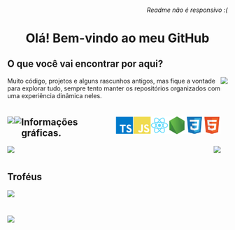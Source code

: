 <h6 align="right">Readme não é responsivo :( </h6>
<h1 align="center">Olá! Bem-vindo ao meu GitHub</h1>
 
 ## O que você vai encontrar por aqui?

<div>
  <img align="right" height="200" src="https://criadoresdesite.com.br/img/criacao_site_institucional.gif"/>
 
  Muito código, projetos e alguns rascunhos antigos, mas fique a vontade para explorar tudo, sempre tento manter os repositórios organizados com uma experiência dinâmica neles.
</div>

#
#
#
#
  
<div width='100em'>
 <a href="https://www.linkedin.com/in/edinelson-lima/" target="_blank">
    <img align="left" src="https://www.gov.br/observatorio/en/academic-programs/graduate-program-in-geophysics/images/linkedin.png" height="30px" >
 </a>
 <a href="https://app.rocketseat.com.br/me/edinelsonslima" target="_blank">
  <img align="left" src="https://blog.rocketseat.com.br/content/images/2023/12/logo2.png" height="30px" >
 </a>
</div>

<div width='100em'>
  <img align="right" alt="Edinelson-HTML" height="40" width="40" src="https://raw.githubusercontent.com/devicons/devicon/master/icons/html5/html5-original.svg">
  <img align="right" alt="Edinelson-CSS" height="40" width="40" src="https://raw.githubusercontent.com/devicons/devicon/master/icons/css3/css3-original.svg">
  <img align="right" alt="Edinelson-NodeJs" height="40" width="40" src="https://raw.githubusercontent.com/devicons/devicon/master/icons/nodejs/nodejs-original.svg">
  <img align="right" alt="Edinelson-React" height="40" width="40" src="https://raw.githubusercontent.com/devicons/devicon/master/icons/react/react-original.svg">
  <img align="right" alt="Edinelson-Js" height="40" width="40" src="https://raw.githubusercontent.com/devicons/devicon/master/icons/javascript/javascript-plain.svg">
  <img align="right" alt="Edinelson-Ts" height="40" width="40" src="https://raw.githubusercontent.com/devicons/devicon/master/icons/typescript/typescript-original.svg"> 
 </div>
 
 #
 #
 
## Informações gráficas.
 
 <div>
  <img height="180em" src="https://github-readme-stats.vercel.app/api?username=edinelsonslima&show_icons=true&bg_color=22272E&icon_color=ADBAC7&title_color=ADBAC7&text_color=ADBAC7&hide_border=false"/>
  <img height="180em" align="right" src="https://github-readme-stats.vercel.app/api/top-langs/?username=edinelsonslima&layout=compact&langs_count=20&bg_color=22272E&title_color=ADBAC7&text_color=ADBAC7&hide_border=false"/>
</div>

#

## Troféus

<img src="https://github-profile-trophy.vercel.app/?username=edinelsonslima&margin-w=8&margin-h=8&theme=onedark&column=-1" />

# 

<img src="https://raw.githubusercontent.com/edinelsonslima/edinelsonslima/ea43927e83e94bd52951501089c649d12b1e893d/github-contribution-grid-snake.svg" />
